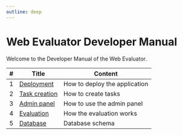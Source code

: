 ```yaml
---
outline: deep
---
```


# Web Evaluator Developer Manual

Welcome to the Developer Manual of the Web Evaluator.

| # | Title | Content |
|-|-|-|
| 1 | [Deployment](./deployment) | How to deploy the application |
| 2 | [Task creation](./tasks) | How to create tasks |
| 3 | [Admin panel](./admin-panel) | How to use the admin panel |
| 4 | [Evaluation](./evaluator) | How the evaluation works |
| 5 | [Database](./database) | Database schema |
